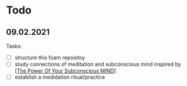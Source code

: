 # Todo

## 09.02.2021

Tasks:
- [ ] structure this foam repositoy
- [ ] study connections of meditation and subconscious mind inspired by [[The Power Of Your Subconscious MIND]]
- [ ] establish a medidation ritual/practice

[//begin]: # "Autogenerated link references for markdown compatibility"
[The Power Of Your Subconscious MIND]: books/the-power-of-your-subconscious-mind "The Power Of Your Subconscious MIND"
[//end]: # "Autogenerated link references"